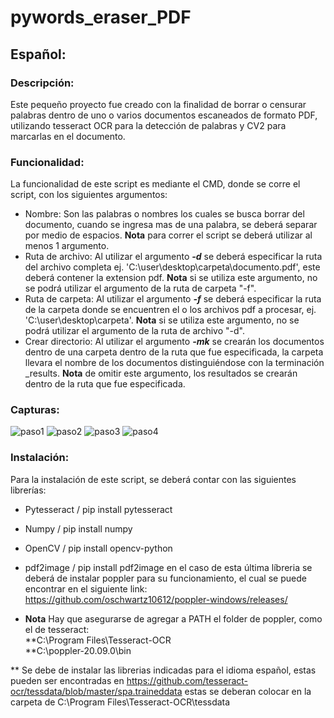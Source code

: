 # pywords_eraser_PDF

## Español:

### Descripción:
Este pequeño proyecto fue creado con la finalidad de borrar o censurar palabras dentro de uno o varios documentos escaneados de formato PDF,
utilizando tesseract OCR para la detección de palabras y CV2 para marcarlas en el documento.

### Funcionalidad:
La funcionalidad de este script es mediante el CMD, donde se corre el script, con los siguientes argumentos:
* Nombre: Son las palabras o nombres los cuales se busca borrar del documento, cuando se ingresa mas de una palabra, se deberá separar por medio de espacios. **Nota**  para correr el script se deberá utilizar al menos 1 argumento.
* Ruta de archivo: Al utilizar el argumento ***-d*** se deberá especificar la ruta del archivo completa ej. 'C:\user\desktop\carpeta\documento.pdf', este deberá contener la extension pdf.
**Nota**  si se utiliza este argumento, no se podrá utilizar el argumento de la ruta de carpeta "-f".
* Ruta de carpeta: Al utilizar el argumento ***-f*** se deberá especificar la ruta de la carpeta donde se encuentren el o los archivos pdf a procesar, ej. 'C:\user\desktop\carpeta\'.
**Nota** si se utiliza este argumento, no se podrá utilizar el argumento de  la ruta de archivo "-d".
* Crear directorio: Al utilizar el argumento ***-mk*** se crearán los documentos dentro de una carpeta dentro de la ruta que fue especificada, la carpeta llevara el nombre de los documentos distinguiéndose con la terminación _results.
**Nota** de omitir este argumento, los resultados se crearán dentro de la ruta que fue especificada.

### Capturas:
![paso1](https://user-images.githubusercontent.com/50644210/96350020-ecce6000-1078-11eb-9abf-26b10fdc7fc9.png)
![paso2](https://user-images.githubusercontent.com/50644210/96350083-5484ab00-1079-11eb-8b62-0f3e2020914e.png)
![paso3](https://user-images.githubusercontent.com/50644210/96350081-5189ba80-1079-11eb-9ecb-bf2f228cd17e.png)
![paso4](https://user-images.githubusercontent.com/50644210/96350082-52225100-1079-11eb-9dd8-d8817ef262e6.png)

### Instalación:
Para la instalación de este script, se deberá contar con las siguientes librerías:
* Pytesseract   /       pip install pytesseract
* Numpy         /       pip install numpy
* OpenCV        /       pip install opencv-python
* pdf2image     /       pip install pdf2image
en el caso de esta última líbreria se deberá de instalar poppler para su funcionamiento, el cual se puede encontrar en el siguiente link: https://github.com/oschwartz10612/poppler-windows/releases/

* **Nota** Hay que asegurarse de agregar a PATH el folder de poppler, como el de tesseract:   
**C:\Program Files\Tesseract-OCR  
**C:\poppler-20.09.0\bin

** Se debe de instalar las librerias indicadas para el idioma español, estas pueden ser encontradas en https://github.com/tesseract-ocr/tessdata/blob/master/spa.traineddata
estas se deberan colocar en la carpeta de C:\Program Files\Tesseract-OCR\tessdata
